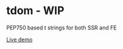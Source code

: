 # tdom - WIP

PEP750 based t strings for both SSR and FE

[Live demo](https://webreflection.github.io/tdom/)
